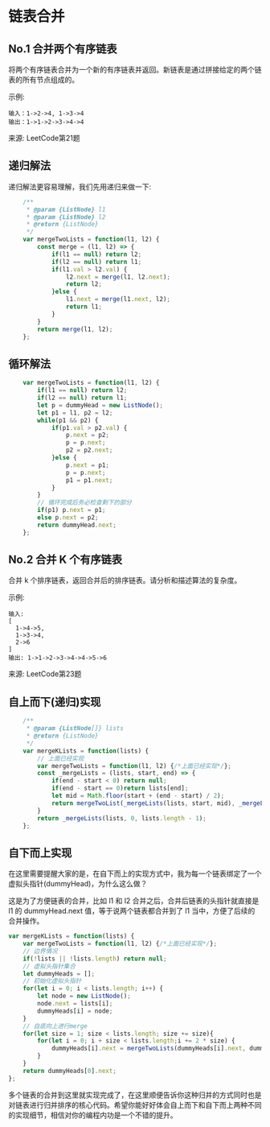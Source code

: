 # 链表合并

## No.1 合并两个有序链表

将两个有序链表合并为一个新的有序链表并返回。新链表是通过拼接给定的两个链表的所有节点组成的。

示例:

    输入：1->2->4, 1->3->4
    输出：1->1->2->3->4->4

来源: LeetCode第21题

## 递归解法

递归解法更容易理解，我们先用递归来做一下:

~~~js
    /**
     * @param {ListNode} l1
     * @param {ListNode} l2
     * @return {ListNode}
     */
    var mergeTwoLists = function(l1, l2) {
        const merge = (l1, l2) => {
            if(l1 == null) return l2;
            if(l2 == null) return l1;
            if(l1.val > l2.val) {
                l2.next = merge(l1, l2.next);
                return l2;
            }else {
                l1.next = merge(l1.next, l2);
                return l1;
            }
        }
        return merge(l1, l2);
    };
~~~

## 循环解法

~~~js
    var mergeTwoLists = function(l1, l2) {
        if(l1 == null) return l2;
        if(l2 == null) return l1;
        let p = dummyHead = new ListNode();
        let p1 = l1, p2 = l2;
        while(p1 && p2) {
            if(p1.val > p2.val) {
                p.next = p2;
                p = p.next;
                p2 = p2.next;
            }else {
                p.next = p1;
                p = p.next;
                p1 = p1.next;
            }
        }
        // 循环完成后务必检查剩下的部分
        if(p1) p.next = p1;
        else p.next = p2;
        return dummyHead.next;
    };
~~~

## No.2 合并 K 个有序链表

合并 k 个排序链表，返回合并后的排序链表。请分析和描述算法的复杂度。

示例:

    输入:
    [
      1->4->5,
      1->3->4,
      2->6
    ]
    输出: 1->1->2->3->4->4->5->6

来源: LeetCode第23题

## 自上而下(递归)实现

~~~js
    /**
     * @param {ListNode[]} lists
     * @return {ListNode}
     */
    var mergeKLists = function(lists) {
        // 上面已经实现
        var mergeTwoLists = function(l1, l2) {/*上面已经实现*/};
        const _mergeLists = (lists, start, end) => {
            if(end - start < 0) return null;
            if(end - start == 0)return lists[end];
            let mid = Math.floor(start + (end - start) / 2);
            return mergeTwoList(_mergeLists(lists, start, mid), _mergeLists(lists, mid + 1, end));
        }
        return _mergeLists(lists, 0, lists.length - 1);
    };
~~~

## 自下而上实现

在这里需要提醒大家的是，在自下而上的实现方式中，我为每一个链表绑定了一个虚拟头指针(dummyHead)，为什么这么做？

这是为了方便链表的合并，比如 l1 和 l2 合并之后，合并后链表的头指针就直接是 l1 的 dummyHead.next 值，等于说两个链表都合并到了 l1 当中，方便了后续的合并操作。

~~~js
var mergeKLists = function(lists) {
    var mergeTwoLists = function(l1, l2) {/*上面已经实现*/};
    // 边界情况
    if(!lists || !lists.length) return null;
    // 虚拟头指针集合
    let dummyHeads = [];
    // 初始化虚拟头指针
    for(let i = 0; i < lists.length; i++) {
        let node = new ListNode();
        node.next = lists[i];
        dummyHeads[i] = node;
    }
    // 自底向上进行merge
    for(let size = 1; size < lists.length; size += size){
        for(let i = 0; i + size < lists.length;i += 2 * size) {
            dummyHeads[i].next = mergeTwoLists(dummyHeads[i].next, dummyHeads[i + size].next);
        }
    }
    return dummyHeads[0].next;
};

~~~

多个链表的合并到这里就实现完成了，在这里顺便告诉你这种归并的方式同时也是对链表进行归并排序的核心代码。希望你能好好体会自上而下和自下而上两种不同的实现细节，相信对你的编程内功是一个不错的提升。

